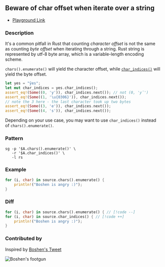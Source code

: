 ## Beware of char offset when iterate over a string <Badge type="tip" text="Has Fix" />

* [Playground Link](https://ast-grep.github.io/playground.html#eyJtb2RlIjoiUGF0Y2giLCJsYW5nIjoicnVzdCIsInF1ZXJ5IjoiJEEuY2hhcnMoKS5lbnVtZXJhdGUoKSIsInJld3JpdGUiOiIkQS5jaGFyX2luZGljZXMoKSIsImNvbmZpZyI6IiIsInNvdXJjZSI6ImZvciAoaSwgY2hhcikgaW4gc291cmNlLmNoYXJzKCkuZW51bWVyYXRlKCkge1xuICAgIHByaW50bG4hKFwiQm9zaGVuIGlzIGFuZ3J5IDopXCIpO1xufSJ9)

### Description

It's a common pitfall in Rust that counting _character offset_ is not the same as counting _byte offset_ when iterating through a string. Rust string is represented by utf-8 byte array, which is a variable-length encoding scheme.

`chars().enumerate()` will yield the character offset, while [`char_indices()`](https://doc.rust-lang.org/std/primitive.str.html#method.char_indices) will yield the byte offset.

```rs
let yes = "y̆es";
let mut char_indices = yes.char_indices();
assert_eq!(Some((0, 'y')), char_indices.next()); // not (0, 'y̆')
assert_eq!(Some((1, '\u{0306}')), char_indices.next());
// note the 3 here - the last character took up two bytes
assert_eq!(Some((3, 'e')), char_indices.next());
assert_eq!(Some((4, 's')), char_indices.next());
```

Depending on your use case, you may want to use `char_indices()` instead of `chars().enumerate()`.

### Pattern

```shell
sg -p '$A.chars().enumerate()' \
   -r '$A.char_indices()' \
   -l rs
```

### Example

```rs {1}
for (i, char) in source.chars().enumerate() {
    println!("Boshen is angry :)");
}
```

### Diff
<!-- use // [!code --] and // [!code ++] to annotate diff -->
```rs
for (i, char) in source.chars().enumerate() { // [!code --]
for (i, char) in source.char_indices() { // [!code ++]
    println!("Boshen is angry :)");
}
```

### Contributed by

Inspired by [Boshen's Tweet](https://x.com/boshen_c/status/1719033308682870891)

![Boshen's footgun](https://pbs.twimg.com/media/F9s7mJHaYAEndnY?format=jpg&name=medium)
